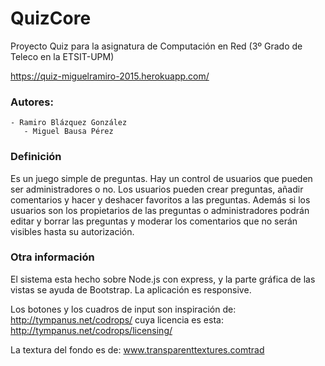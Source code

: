 # QuizCore

Proyecto Quiz para la asignatura de Computación en Red (3º Grado de Teleco en la ETSIT-UPM)

https://quiz-miguelramiro-2015.herokuapp.com/

### Autores:
	- Ramiro Blázquez González
       - Miguel Bausa Pérez
          

### Definición          
Es un juego simple de preguntas.
Hay un control de usuarios que pueden ser administradores o no.
Los usuarios pueden crear preguntas, añadir comentarios y hacer y deshacer favoritos a las preguntas.
Además si los usuarios son los propietarios de las preguntas o administradores podrán editar y borrar las preguntas y moderar los comentarios que no serán visibles hasta su autorización.

### Otra información
El sistema esta hecho sobre Node.js con express, y la parte gráfica de las vistas se ayuda de Bootstrap.
La aplicación es responsive.

Los botones y los cuadros de input son inspiración de:
http://tympanus.net/codrops/
cuya licencia es esta: http://tympanus.net/codrops/licensing/

La textura del fondo es de:
www.transparenttextures.comtrad

